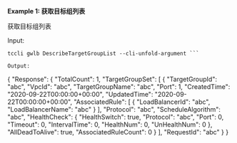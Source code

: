 **Example 1: 获取目标组列表**

获取目标组列表

Input: 

```
tccli gwlb DescribeTargetGroupList --cli-unfold-argument ```

Output: 
```
{
    "Response": {
        "TotalCount": 1,
        "TargetGroupSet": [
            {
                "TargetGroupId": "abc",
                "VpcId": "abc",
                "TargetGroupName": "abc",
                "Port": 1,
                "CreatedTime": "2020-09-22T00:00:00+00:00",
                "UpdatedTime": "2020-09-22T00:00:00+00:00",
                "AssociatedRule": [
                    {
                        "LoadBalancerId": "abc",
                        "LoadBalancerName": "abc"
                    }
                ],
                "Protocol": "abc",
                "ScheduleAlgorithm": "abc",
                "HealthCheck": {
                    "HealthSwitch": true,
                    "Protocol": "abc",
                    "Port": 0,
                    "Timeout": 0,
                    "IntervalTime": 0,
                    "HealthNum": 0,
                    "UnHealthNum": 0
                },
                "AllDeadToAlive": true,
                "AssociatedRuleCount": 0
            }
        ],
        "RequestId": "abc"
    }
}
```

